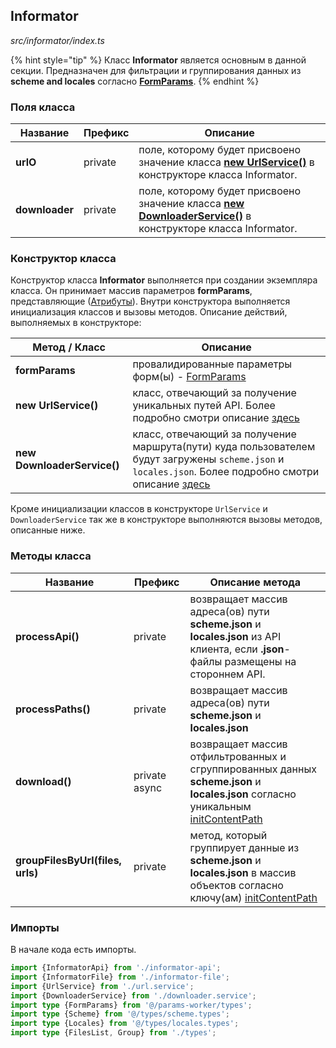 ## Informator

_src/informator/index.ts_

{% hint style="tip" %}
Класс **Informator** является основным в данной секции. Предназначен для фильтрации и группирования данных из **scheme and locales** согласно **[FormParams](../params-worker/PARAMSWORKERTYPES.md)**.
{% endhint %}

### Поля класса

| Название       | Префикс | Описание                                                                                                                             |
|----------------|---------|--------------------------------------------------------------------------------------------------------------------------------------|
| **urlO**       | private | поле, которому будет присвоено значение класса **[new UrlService()](URLSERVICE.md)** в конструкторе класса Informator.               |
| **downloader** | private | поле, которому будет присвоено значение класса **[new DownloaderService()](DOWNLOADERSERVICE.md)** в конструкторе класса Informator. |

### Конструктор класса

Конструктор класса **Informator** выполняется при создании экземпляра класса. Он принимает массив параметров **formParams**, представляющие ([Атрибуты](../ATTRIBUTES.md)). Внутри конструктора выполняется инициализация классов и вызовы методов. Описание действий, выполняемых в конструкторе:

| Метод / Класс               | Описание                                                                                                                                                                      |
|-----------------------------|-------------------------------------------------------------------------------------------------------------------------------------------------------------------------------|
| **formParams**              | провалидированные параметры форм(ы) - [FormParams](../params-worker/PARAMSWORKERTYPES.md)                                                                                                        |
| **new UrlService()**        | класс, отвечающий за получение уникальных путей API. Более подробно смотри описание [здесь](URLSERVICE.md)                                                                    |
| **new DownloaderService()** | класс, отвечающий за получение маршрута(пути) куда пользователем будут загружены `scheme.json` и `locales.json`. Более подробно смотри описание [здесь](DOWNLOADERSERVICE.md) |

Кроме инициализации классов в конструкторе `UrlService` и `DownloaderService` так же в конструкторе выполняются вызовы методов, описанные ниже.

### Методы класса

| Название                         | Префикс        | Описание метода                                                                                                                                         |
|----------------------------------|----------------|---------------------------------------------------------------------------------------------------------------------------------------------------------|
| **processApi()**                 | private        | возвращает массив адреса(ов) пути **scheme.json** и **locales.json** из API клиента, если **.json**-файлы размещены на стороннем API.                   |
| **processPaths()**               | private        | возвращает массив адреса(ов) пути **scheme.json** и **locales.json**                                                                                    |
| **download()**                   | private async  | возвращает массив отфильтрованных и сгруппированных данных **scheme.json** и **locales.json** согласно уникальным [initContentPath](../params-worker/PARAMSWORKERTYPES.md) |
| **groupFilesByUrl(files, urls)** | private        | метод, который группирует данные из **scheme.json** и **locales.json** в массив объектов согласно ключу(ам) [initContentPath](../params-worker/PARAMSWORKERTYPES.md)       |


### Импорты

В начале кода есть импорты.

```ts
import {InformatorApi} from './informator-api';
import {InformatorFile} from './informator-file';
import {UrlService} from './url.service';
import {DownloaderService} from './downloader.service';
import type {FormParams} from '@/params-worker/types';
import type {Scheme} from '@/types/scheme.types';
import type {Locales} from '@/types/locales.types';
import type {FilesList, Group} from './types';
```
